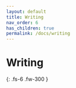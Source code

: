```yaml
---
layout: default
title: Writing
nav_order: 6
has_children: true
permalink: /docs/writing
---
```


# Writing

{: .fs-6 .fw-300 }